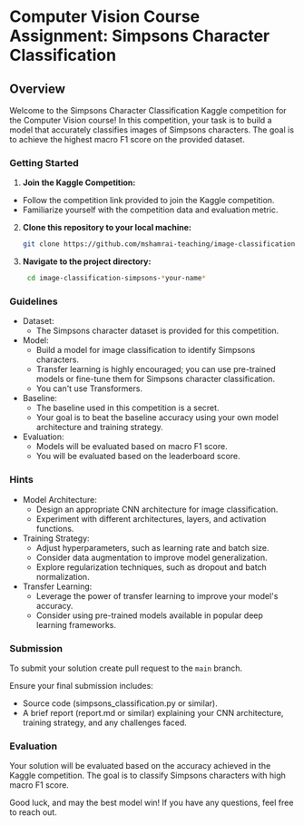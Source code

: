 # Computer Vision Course Assignment: Simpsons Character Classification

## Overview

Welcome to the Simpsons Character Classification Kaggle competition for the Computer Vision course! In this competition, your task is to build a model that accurately classifies images of Simpsons characters. The goal is to achieve the highest macro F1 score on the provided dataset.

### Getting Started

1. **Join the Kaggle Competition:**
  - Follow the competition link provided to join the Kaggle competition.
  - Familiarize yourself with the competition data and evaluation metric.

2. **Clone this repository to your local machine:**
     ```bash
     git clone https://github.com/mshamrai-teaching/image-classification-simpsons-*your-name*
     ```
3. **Navigate to the project directory:**
      ```bash
       cd image-classification-simpsons-*your-name*
      ```

### Guidelines

* Dataset:
  * The Simpsons character dataset is provided for this competition.
* Model:
  * Build a model for image classification to identify Simpsons characters.
  * Transfer learning is highly encouraged; you can use pre-trained models or fine-tune them for Simpsons character classification.
  * You can't use Transformers.
* Baseline:
  * The baseline used in this competition is a secret.
  * Your goal is to beat the baseline accuracy using your own model architecture and training strategy.
* Evaluation:
  * Models will be evaluated based on macro F1 score. 
  * You will be evaluated based on the leaderboard score.
 
### Hints

* Model Architecture:
  * Design an appropriate CNN architecture for image classification.
  * Experiment with different architectures, layers, and activation functions.
* Training Strategy:
  * Adjust hyperparameters, such as learning rate and batch size.
  * Consider data augmentation to improve model generalization.
  * Explore regularization techniques, such as dropout and batch normalization.
* Transfer Learning:
  * Leverage the power of transfer learning to improve your model's accuracy.
  * Consider using pre-trained models available in popular deep learning frameworks.

### Submission
To submit your solution create pull request to the `main` branch.

Ensure your final submission includes:
* Source code (simpsons_classification.py or similar).
* A brief report (report.md or similar) explaining your CNN architecture, training strategy, and any challenges faced.

### Evaluation

Your solution will be evaluated based on the accuracy achieved in the Kaggle competition. The goal is to classify Simpsons characters with high macro F1 score.

Good luck, and may the best model win! If you have any questions, feel free to reach out.

